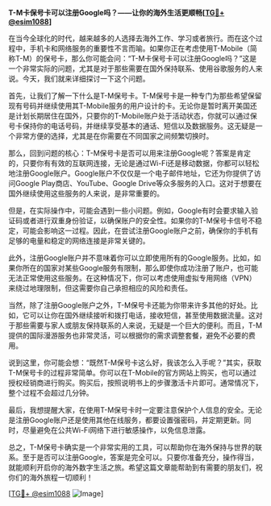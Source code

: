 **T-M卡保号卡可以注册Google吗？——让你的海外生活更顺畅[[TG💪+ @esim1088](https://t.me/s/esim1088)]**

在当今全球化的时代，越来越多的人选择去海外工作、学习或者旅行。而在这个过程中，手机卡和网络服务的重要性不言而喻。如果你正在考虑使用T-Mobile（简称T-M）的保号卡，那么你可能会问：“T-M卡保号卡可以注册Google吗？”这是一个非常实际的问题，尤其是对于那些需要在国外保持联系、使用谷歌服务的人来说。今天，我们就来详细探讨一下这个问题。

首先，让我们了解一下什么是T-M保号卡。T-M保号卡是一种专门为那些希望保留现有号码并继续使用其T-Mobile服务的用户设计的卡。无论你是暂时离开美国还是计划长期居住在国外，只要你的T-Mobile账户处于活动状态，你就可以通过保号卡保持你的电话号码，并继续享受基本的通话、短信以及数据服务。这无疑是一个非常方便的选择，尤其是在你需要在不同国家之间频繁切换时。

那么，回到问题的核心：T-M保号卡是否可以用来注册Google呢？答案是肯定的，只要你有有效的互联网连接，无论是通过Wi-Fi还是移动数据，你都可以轻松地注册Google账户。Google账户不仅仅是一个电子邮件地址，它还为你提供了访问Google Play商店、YouTube、Google Drive等众多服务的入口。这对于想要在国外继续使用这些服务的人来说，是非常重要的。

但是，在实际操作中，可能会遇到一些小问题。例如，Google有时会要求输入验证码或者进行双重身份验证，以确保账户的安全性。如果你的T-M保号卡信号不稳定，可能会影响这一过程。因此，在尝试注册Google账户之前，确保你的手机有足够的电量和稳定的网络连接是非常关键的。

此外，注册Google账户并不意味着你可以立即使用所有的Google服务。比如，如果你所在的国家对某些Google服务有限制，那么即使你成功注册了账户，也可能无法正常使用这些服务。在这种情况下，你可以考虑使用虚拟专用网络（VPN）来绕过地理限制，但这需要你自己承担相应的风险和责任。

当然，除了注册Google账户之外，T-M保号卡还能为你带来许多其他的好处。比如，它可以让你在国外继续接听和拨打电话，接收短信，甚至使用数据流量。这对于那些需要与家人或朋友保持联系的人来说，无疑是一个巨大的便利。而且，T-M提供的国际漫游服务也非常灵活，可以根据你的需求调整套餐，避免不必要的费用。

说到这里，你可能会想：“既然T-M保号卡这么好，我该怎么入手呢？”其实，获取T-M保号卡的过程非常简单。你可以在T-Mobile的官方网站上购买，也可以通过授权经销商进行购买。购买后，按照说明书上的步骤激活卡片即可。通常情况下，整个过程不会超过几分钟。

最后，我想提醒大家，在使用T-M保号卡时一定要注意保护个人信息的安全。无论是注册Google账户还是使用其他在线服务，都要设置强密码，并定期更新。同时，尽量避免在公共Wi-Fi网络下进行敏感操作，以免信息泄露。

总之，T-M保号卡确实是一个非常实用的工具，可以帮助你在海外保持与世界的联系。至于是否可以注册Google，答案是完全可以。只要你准备充分，操作得当，就能顺利开启你的海外数字生活之旅。希望这篇文章能帮助到有需要的朋友们，祝你们的海外旅程一切顺利！

[[TG💪+ @esim1088](https://t.me/s/esim1088) ![Image](https://i.postimg.cc/4NQfJmqS/Snipaste-2025-05-13-00-14-12.png)]